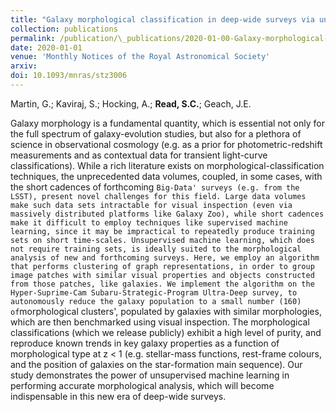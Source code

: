 ```yaml
---
title: "Galaxy morphological classification in deep-wide surveys via unsupervised machine learning"
collection: publications
permalink: /publication/\_publications/2020-01-00-Galaxy-morphological-classification-in-deep-wide-surveys-via-unsupervised-machine-learning.md
date: 2020-01-01
venue: 'Monthly Notices of the Royal Astronomical Society'
arxiv: 
doi: 10.1093/mnras/stz3006
---
```

 Martin, G.; Kaviraj, S.; Hocking, A.; **Read, S.C.**; Geach, J.E.

 Galaxy morphology is a fundamental quantity, which is essential not only
for the full spectrum of galaxy-evolution studies, but also for a
plethora of science in observational cosmology (e.g. as a prior for
photometric-redshift measurements and as contextual data for transient
light-curve classifications). While a rich literature exists on
morphological-classification techniques, the unprecedented data volumes,
coupled, in some cases, with the short cadences of forthcoming
`Big-Data' surveys (e.g. from the LSST), present novel challenges for this field. Large data volumes make such data sets intractable for visual inspection (even via massively distributed platforms like Galaxy Zoo), while short cadences make it difficult to employ techniques like supervised machine learning, since it may be impractical to repeatedly produce training sets on short time-scales. Unsupervised machine learning, which does not require training sets, is ideally suited to the morphological analysis of new and forthcoming surveys. Here, we employ an algorithm that performs clustering of graph representations, in order to group image patches with similar visual properties and objects constructed from those patches, like galaxies. We implement the algorithm on the Hyper-Suprime-Cam Subaru-Strategic-Program Ultra-Deep survey, to autonomously reduce the galaxy population to a small number (160) of`morphological
clusters', populated by galaxies with similar morphologies, which are
then benchmarked using visual inspection. The morphological
classifications (which we release publicly) exhibit a high level of
purity, and reproduce known trends in key galaxy properties as a
function of morphological type at z \< 1 (e.g. stellar-mass functions,
rest-frame colours, and the position of galaxies on the star-formation
main sequence). Our study demonstrates the power of unsupervised machine
learning in performing accurate morphological analysis, which will
become indispensable in this new era of deep-wide surveys.

